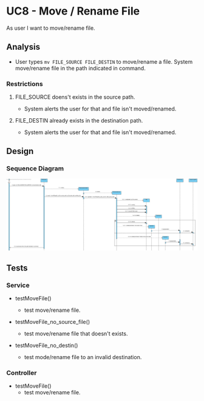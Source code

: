 # UC8 - Move / Rename File

As user I want to move/rename file.

## Analysis

- User types `mv FILE_SOURCE FILE_DESTIN` to move/rename a file. System move/rename file in the path indicated in command.

### Restrictions

1. FILE_SOURCE doens't exists in the source path.
    - System alerts the user for that and file isn't moved/renamed.

2. FILE_DESTIN already exists in the destination path.
    - System alerts the user for that and file isn't moved/renamed.

## Design

### Sequence Diagram

![uc8-sd](SD_UC8.jpg)

## Tests

### Service

- testMoveFile()
    - test move/rename file.

- testMoveFile_no_source_file()
    - test move/rename file that doesn't exists.

- testMoveFile_no_destin()
    - test mode/rename file to an invalid destination.

### Controller

- testMoveFile()
    - test move/rename file.
